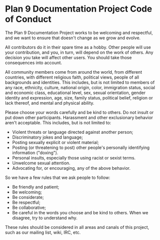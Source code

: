 Plan 9 Documentation Project Code of Conduct
============================================

The Plan 9 Documentation Project works to be welcoming and respectful, and we want to ensure that doesn't change as we grow and evolve.

All contributors do it in their spare time as a hobby. Other people will use your contribution, and you, in turn, will depend on the work of others. Any decision you take will affect other users. You should take those consequences into account.

All community members come from around the world, from different countries, with different religious faith, political views, people of all backgrounds and identities. This includes, but is not limited to members of any race, ethnicity, culture, national origin, color, immigration status, social and economic class, educational level, sex, sexual orientation, gender identity and expression, age, size, family status, political belief, religion or lack thereof, and mental and physical ability.

Please choose your words carefully and be kind to others. Do not insult or put down other participants. Harassment and other exclusionary behavior aren't acceptable. This includes, but is not limited to:

* Violent threats or language directed against another person;
* Discriminatory jokes and language;
* Posting sexually explicit or violent material;
* Posting (or threatening to post) other people's personally identifying information ("doxing").
* Personal insults, especially those using racist or sexist terms.
* Unwelcome sexual attention.
* Advocating for, or encouraging, any of the above behavior.

So we have a few rules that we ask people to follow:

* Be friendly and patient;
* Be welcoming;
* Be considerate;
* Be respectful;
* Be collaborative;
* Be careful in the words you choose and be kind to others. When we disagree, try to understand why.

These rules should be considered in all areas and canals of this project, such as our  mailing list, wiki, IRC, etc.
